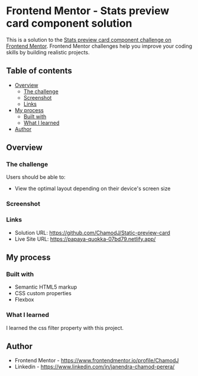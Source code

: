 # Frontend Mentor - Stats preview card component solution

This is a solution to the [Stats preview card component challenge on Frontend Mentor](https://www.frontendmentor.io/challenges/stats-preview-card-component-8JqbgoU62). Frontend Mentor challenges help you improve your coding skills by building realistic projects. 

## Table of contents

- [Overview](#overview)
  - [The challenge](#the-challenge)
  - [Screenshot](#screenshot)
  - [Links](#links)
- [My process](#my-process)
  - [Built with](#built-with)
  - [What I learned](#what-i-learned)
- [Author](#author)

## Overview

### The challenge

Users should be able to:

- View the optimal layout depending on their device's screen size

### Screenshot




### Links

- Solution URL: https://github.com/ChamodJ/Static-preview-card
- Live Site URL: https://papaya-quokka-07bd79.netlify.app/

## My process

### Built with

- Semantic HTML5 markup
- CSS custom properties
- Flexbox


### What I learned

I learned the css filter property with this project.


## Author

- Frontend Mentor - https://www.frontendmentor.io/profile/ChamodJ
- Linkedin - https://www.linkedin.com/in/janendra-chamod-perera/


